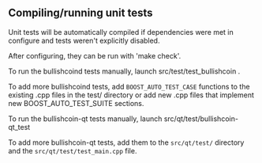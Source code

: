 Compiling/running unit tests
------------------------------------

Unit tests will be automatically compiled if dependencies were met in configure
and tests weren't explicitly disabled.

After configuring, they can be run with 'make check'.

To run the bullishcoind tests manually, launch src/test/test_bullishcoin .

To add more bullishcoind tests, add `BOOST_AUTO_TEST_CASE` functions to the existing
.cpp files in the test/ directory or add new .cpp files that
implement new BOOST_AUTO_TEST_SUITE sections.

To run the bullishcoin-qt tests manually, launch src/qt/test/bullishcoin-qt_test

To add more bullishcoin-qt tests, add them to the `src/qt/test/` directory and
the `src/qt/test/test_main.cpp` file.
